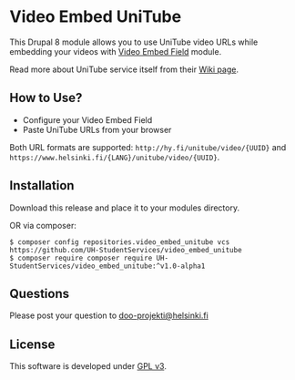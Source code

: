 # Video Embed UniTube
This Drupal 8 module allows you to use UniTube video URLs while embedding your videos
with [Video Embed Field](https://www.drupal.org/project/video_embed_field)
module.

Read more about UniTube service itself from their [Wiki page](https://wiki.helsinki.fi/display/unitube/UniTube+Service).

## How to Use?
* Configure your Video Embed Field
* Paste UniTube URLs from your browser

Both URL formats are supported: `http://hy.fi/unitube/video/{UUID}` and
`https://www.helsinki.fi/{LANG}/unitube/video/{UUID}`.

## Installation
Download this release and place it to your modules directory.

OR via composer:
```
$ composer config repositories.video_embed_unitube vcs https://github.com/UH-StudentServices/video_embed_unitube
$ composer require composer require UH-StudentServices/video_embed_unitube:^v1.0-alpha1
```

## Questions
Please post your question to doo-projekti@helsinki.fi

## License
This software is developed under [GPL v3](LICENSE.txt).
